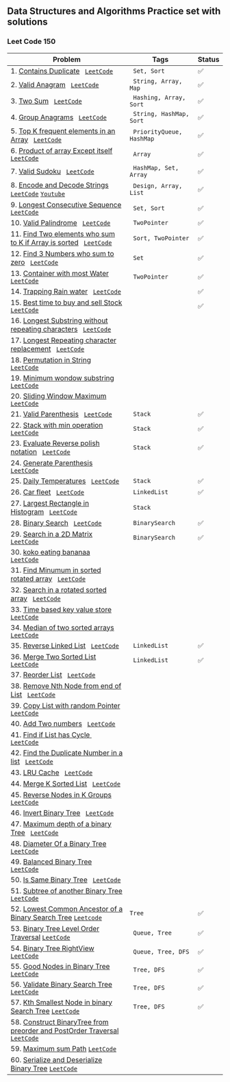 ## Data Structures and Algorithms Practice set with solutions 

### Leet Code 150 
| Problem                                                                                                                                                                                                                                                                                                                  | Tags                                   | Status             |
|--------------------------------------------------------------------------------------------------------------------------------------------------------------------------------------------------------------------------------------------------------------------------------------------------------------------------|----------------------------------------|--------------------|
| 1. [Contains Duplicate](https://github.com/ravi-singh-8/algorithms-data-structures/blob/main/src/main/java/org/example/leetcode150/ContainsDuplicate.java) <code> [LeetCode](https://leetcode.com/problems/contains-duplicate/) </code>                                                                                  | <code> Set, Sort  </code>              | :white_check_mark: |  
| 2. [Valid Anagram](https://github.com/ravi-singh-8/algorithms-data-structures/blob/main/src/main/java/org/example/leetcode150/ValidAnagram.java) <code> [LeetCode](https://leetcode.com/problems/valid-anagram/) </code>                                                                                                 | <code> String, Array, Map </code>      | :white_check_mark: |  
| 3. [Two Sum](https://github.com/ravi-singh-8/algorithms-data-structures/blob/main/src/main/java/org/example/leetcode150/TwoSum.java) <code> [LeetCode](https://leetcode.com/problems/two-sum/) </code>                                                                                                                   | <code> Hashing, Array, Sort </code>    | :white_check_mark: |  
| 4. [Group Anagrams](https://github.com/ravi-singh-8/algorithms-data-structures/blob/main/src/main/java/org/example/leetcode150/GroupAnagrams.java) <code> [LeetCode](https://leetcode.com/problems/group-anagrams/) </code>                                                                                              | <code> String, HashMap, Sort </code>   | :white_check_mark: |  
| 5. [Top K frequent elements in an Array](https://github.com/ravi-singh-8/algorithms-data-structures/blob/main/src/main/java/org/example/leetcode150/TopKFrequent.java) <code> [LeetCode](https://leetcode.com/problems/top-k-frequent-elements/) </code>                                                                 | <code> PriorityQueue, HashMap </code>  | :white_check_mark: |
| 6. [Product of array Except itself](https://github.com/ravi-singh-8/algorithms-data-structures/blob/main/src/main/java/org/example/leetcode150/ProductExceptItself.java) <code> [LeetCode](https://leetcode.com/problems/product-of-array-except-self/) </code>                                                          | <code> Array </code>                   | :white_check_mark: |
| 7. [Valid Sudoku](https://github.com/ravi-singh-8/algorithms-data-structures/blob/main/src/main/java/org/example/leetcode150/ValidSudoku.java) <code> [LeetCode](https://leetcode.com/problems/valid-sudoku/) </code>                                                                                                    | <code> HashMap, Set, Array </code>     | :white_check_mark: |
| 8. [Encode and Decode Strings](https://github.com/ravi-singh-8/algorithms-data-structures/blob/main/src/main/java/org/example/leetcode150/EncodeDecodeStrings.java)  <code> [LeetCode](https://leetcode.com/problems/encode-and-decode-strings/)</code> <code>[Youtube](https://youtu.be/B1k_sxOSgv8)</code>             | <code> Design, Array, List </code>     | :white_check_mark: |
| 9. [Longest Consecutive Sequence](https://github.com/ravi-singh-8/algorithms-data-structures/blob/main/src/main/java/org/example/leetcode150/LongestConsecutiveSequence.java) <code> [LeetCode](https://leetcode.com/problems/longest-consecutive-sequence/)</code>                                                      | <code> Set, Sort </code>               | :white_check_mark: |
| 10. [Valid Palindrome](https://github.com/ravi-singh-8/algorithms-data-structures/blob/main/src/main/java/org/example/leetcode150/ValidPalindrome.java) <code> [LeetCode](https://leetcode.com/problems/valid-palindrome/)</code>                                                                                        | <code> TwoPointer </code>              | :white_check_mark: |
| 11. [Find Two elements who sum to K if Array is sorted](https://github.com/ravi-singh-8/algorithms-data-structures/blob/main/src/main/java/org/example/leetcode150/TwoSumSortedArray.java) <code> [LeetCode](https://leetcode.com/problems/two-sum-ii-input-array-is-sorted/)</code>                                     | <code> Sort, TwoPointer </code>        | :white_check_mark: |
| 12. [Find 3 Numbers who sum to zero](https://github.com/ravi-singh-8/algorithms-data-structures/blob/main/src/main/java/org/example/leetcode150/ThreeSumToZero.java) <code> [LeetCode](https://leetcode.com/problems/3sum/) </code>                                                                                      | <code> Set </code>                     | :white_check_mark: |
| 13. [Container with most Water](https://github.com/ravi-singh-8/algorithms-data-structures/blob/main/src/main/java/org/example/leetcode150/ContainerWithMostWater.java) <code> [LeetCode](https://leetcode.com/problems/container-with-most-water/) </code>                                                              | <code> TwoPointer </code>              | :white_check_mark: |
| 14. [Trapping Rain water](https://github.com/ravi-singh-8/algorithms-data-structures/blob/main/src/main/java/org/example/leetcode150/TrappingRainWater.java) <code> [LeetCode](https://leetcode.com/problems/trapping-rain-water/) </code>                                                                               |                                        | :white_check_mark: |
| 15. [Best time to buy and sell Stock](https://github.com/ravi-singh-8/algorithms-data-structures/blob/main/src/main/java/org/example/leetcode150/BestTimeToBuyAndSellStock.java) <code> [LeetCode](https://leetcode.com/problems/best-time-to-buy-and-sell-stock/) </code>                                               |                                        | :white_check_mark: |
| 16. [Longest Substring without repeating characters](https://github.com/ravi-singh-8/algorithms-data-structures/blob/main/src/main/java/org/example/leetcode150/) <code> [LeetCode](https://leetcode.com/problems/longest-substring-without-repeating-characters/) </code>                                               |                                        |                    |
| 17. [Longest Repeating character replacement](https://github.com/ravi-singh-8/algorithms-data-structures/blob/main/src/main/java/org/example/leetcode150/) <code> [LeetCode](https://leetcode.com/problems/longest-repeating-character-replacement/) </code>                                                             |                                        |                    |
| 18. [Permutation in String](https://github.com/ravi-singh-8/algorithms-data-structures/blob/main/src/main/java/org/example/leetcode150/) <code> [LeetCode](https://leetcode.com/problems/permutation-in-string/) </code>                                                                                                 |                                        |                    |
| 19. [Minimum wondow substring](https://github.com/ravi-singh-8/algorithms-data-structures/blob/main/src/main/java/org/example/leetcode150/) <code> [LeetCode](https://leetcode.com/problems/minimum-window-substring/) </code>                                                                                           |                                        |                    |
| 20. [Sliding Window Maximum](https://github.com/ravi-singh-8/algorithms-data-structures/blob/main/src/main/java/org/example/leetcode150/) <code> [LeetCode](https://leetcode.com/problems/sliding-window-maximum/) </code>                                                                                               |                                        |                    |
| 21. [Valid Parenthesis](https://github.com/ravi-singh-8/algorithms-data-structures/blob/main/src/main/java/org/example/leetcode150/ValidParenthesis.java) <code> [LeetCode](https://leetcode.com/problems/valid-parentheses/) </code>                                                                                    | <code> Stack </code>                   | :white_check_mark: |
| 22. [Stack with min operation](https://github.com/ravi-singh-8/algorithms-data-structures/blob/main/src/main/java/org/example/leetcode150/MinStack.java) <code> [LeetCode](https://leetcode.com/problems/min-stack/) </code>                                                                                             | <code> Stack </code>                   | :white_check_mark: |
| 23. [Evaluate Reverse polish notation](https://github.com/ravi-singh-8/algorithms-data-structures/blob/main/src/main/java/org/example/leetcode150/ReversePolishNotation) <code> [LeetCode](https://leetcode.com/problems/evaluate-reverse-polish-notation/) </code>                                                      | <code> Stack </code>                   | :white_check_mark: |
| 24. [Generate Parenthesis](https://github.com/ravi-singh-8/algorithms-data-structures/blob/main/src/main/java/org/example/leetcode150/) <code> [LeetCode](https://leetcode.com/problems/generate-parentheses/) </code>                                                                                                   |                                        |                    |
| 25. [Daily Temperatures](https://github.com/ravi-singh-8/algorithms-data-structures/blob/main/src/main/java/org/example/leetcode150/DailyTemperature.java) <code> [LeetCode](https://leetcode.com/problems/daily-temperatures/) </code>                                                                                  | <code> Stack </code>                   | :white_check_mark: |
| 26. [Car fleet](https://github.com/ravi-singh-8/algorithms-data-structures/blob/main/src/main/java/org/example/leetcode150/CarFleet.java) <code> [LeetCode](https://leetcode.com/problems/car-fleet/) </code>                                                                                                            | <code> LinkedList </code>              | :white_check_mark: |
| 27. [Largest Rectangle in Histogram](https://github.com/ravi-singh-8/algorithms-data-structures/blob/main/src/main/java/org/example/leetcode150/LargestRectangleInHistogram.java) <code> [LeetCode](https://leetcode.com/problems/largest-rectangle-in-histogram/) </code>                                               | <code> Stack </code>                   |                    |
| 28. [Binary Search](https://github.com/ravi-singh-8/algorithms-data-structures/blob/main/src/main/java/org/example/leetcode150/BinarySearch.java) <code> [LeetCode](https://leetcode.com/problems/binary-search/) </code>                                                                                                | <code> BinarySearch </code>            | :white_check_mark: |
| 29. [Search in a 2D Matrix](https://github.com/ravi-singh-8/algorithms-data-structures/blob/main/src/main/java/org/example/leetcode150/SearchInMatrix.java) <code> [LeetCode](https://leetcode.com/problems/search-a-2d-matrix/) </code>                                                                                 | <code> BinarySearch </code>            | :white_check_mark: |
| 30. [koko eating bananaa](https://github.com/ravi-singh-8/algorithms-data-structures/blob/main/src/main/java/org/example/leetcode150/) <code> [LeetCode](https://leetcode.com/problems/koko-eating-bananas/) </code>                                                                                                     |                                        |                    |
| 31. [Find Minumum in sorted rotated array](https://github.com/ravi-singh-8/algorithms-data-structures/blob/main/src/main/java/org/example/leetcode150/) <code> [LeetCode](https://leetcode.com/problems/find-minimum-in-rotated-sorted-array/) </code>                                                                   |                                        |                    |
| 32. [Search in a rotated sorted array](https://github.com/ravi-singh-8/algorithms-data-structures/blob/main/src/main/java/org/example/leetcode150/) <code> [LeetCode](https://leetcode.com/problems/search-in-rotated-sorted-array/) </code>                                                                             |                                        |                    |
| 33. [Time based key value store](https://github.com/ravi-singh-8/algorithms-data-structures/blob/main/src/main/java/org/example/leetcode150/) <code> [LeetCode](https://leetcode.com/problems/time-based-key-value-store/) </code>                                                                                       |                                        |                    |
| 34. [Median of two sorted arrays](https://github.com/ravi-singh-8/algorithms-data-structures/blob/main/src/main/java/org/example/leetcode150/) <code> [LeetCode](https://leetcode.com/problems/median-of-two-sorted-arrays/) </code>                                                                                     |                                        |                    |
| 35. [Reverse Linked List](https://github.com/ravi-singh-8/algorithms-data-structures/blob/main/src/main/java/org/example/leetcode150/ReverseLinkedList.java) <code> [LeetCode](https://leetcode.com/problems/reverse-linked-list/) </code>                                                                               | <code> LinkedList </code>              | :white_check_mark: |
| 36. [Merge Two Sorted List](https://github.com/ravi-singh-8/algorithms-data-structures/blob/main/src/main/java/org/example/leetcode150/MergeSortedList.java) <code> [LeetCode](https://leetcode.com/problems/merge-two-sorted-lists/) </code>                                                                            | <code> LinkedList </code>              | :white_check_mark: |
| 37. [Reorder List](https://github.com/ravi-singh-8/algorithms-data-structures/blob/main/src/main/java/org/example/leetcode150/) <code> [LeetCode](https://leetcode.com/problems/reorder-list/) </code>                                                                                                                   |                                        |                    |
| 38. [Remove Nth Node from end of List](https://github.com/ravi-singh-8/algorithms-data-structures/blob/main/src/main/java/org/example/leetcode150/) <code> [LeetCode](https://leetcode.com/problems/remove-nth-node-from-end-of-list/) </code>                                                                           |                                        |                    |
| 39. [Copy List with random Pointer](https://github.com/ravi-singh-8/algorithms-data-structures/blob/main/src/main/java/org/example/leetcode150/) <code> [LeetCode](https://leetcode.com/problems/copy-list-with-random-pointer/) </code>                                                                                 |                                        |                    |
| 40. [Add Two numbers](https://github.com/ravi-singh-8/algorithms-data-structures/blob/main/src/main/java/org/example/leetcode150/) <code> [LeetCode](https://leetcode.com/problems/add-two-numbers/) </code>                                                                                                             |                                        |                    |
| 41. [Find if List has Cycle ](https://github.com/ravi-singh-8/algorithms-data-structures/blob/main/src/main/java/org/example/leetcode150/) <code> [LeetCode](https://leetcode.com/problems/linked-list-cycle/) </code>                                                                                                   |                                        |                    |
| 42. [Find the Duplicate Number in a list](https://github.com/ravi-singh-8/algorithms-data-structures/blob/main/src/main/java/org/example/leetcode150/) <code> [LeetCode](https://leetcode.com/problems/find-the-duplicate-number/) </code>                                                                               |                                        |                    |
| 43. [LRU Cache](https://github.com/ravi-singh-8/algorithms-data-structures/blob/main/src/main/java/org/example/leetcode150/) <code> [LeetCode](https://leetcode.com/problems/lru-cache/) </code>                                                                                                                         |                                        |                    |
| 44. [Merge K Sorted List](https://github.com/ravi-singh-8/algorithms-data-structures/blob/main/src/main/java/org/example/leetcode150/) <code> [LeetCode](https://leetcode.com/problems/merge-k-sorted-lists/) </code>                                                                                                    |                                        |                    |
| 45. [Reverse Nodes in K Groups](https://github.com/ravi-singh-8/algorithms-data-structures/blob/main/src/main/java/org/example/leetcode150/) <code> [LeetCode](https://leetcode.com/problems/reverse-nodes-in-k-group/) </code>                                                                                          |                                        |                    |
| 46. [Invert Binary Tree](https://github.com/ravi-singh-8/algorithms-data-structures/blob/main/src/main/java/org/example/leetcode150/) <code> [LeetCode](https://leetcode.com/problems/invert-binary-tree/) </code>                                                                                                       |                                        |                    |
| 47. [Maximum depth of a binary Tree](https://github.com/ravi-singh-8/algorithms-data-structures/blob/main/src/main/java/org/example/leetcode150/) <code> [LeetCode](https://leetcode.com/problems/maximum-depth-of-binary-tree/) </code>                                                                                 |                                        |                    |
| 48. [Diameter Of a Binary Tree](https://github.com/ravi-singh-8/algorithms-data-structures/blob/main/src/main/java/org/example/leetcode150/) <code> [LeetCode](https://leetcode.com/problems/diameter-of-binary-tree/) </code>                                                                                           |                                        |                    |
| 49. [Balanced Binary Tree](https://github.com/ravi-singh-8/algorithms-data-structures/blob/main/src/main/java/org/example/leetcode150/) <code> [LeetCode](https://leetcode.com/problems/balanced-binary-tree/) </code>                                                                                                   |                                        |                    |
| 50. [Is Same  Binary Tree](https://github.com/ravi-singh-8/algorithms-data-structures/blob/main/src/main/java/org/example/leetcode150/) <code> [LeetCode](https://leetcode.com/problems/same-tree/) </code>                                                                                                              |                                        |                    |
| 51. [Subtree of another Binary Tree](https://github.com/ravi-singh-8/algorithms-data-structures/blob/main/src/main/java/org/example/leetcode150/) <code> [LeetCode](https://leetcode.com/problems/subtree-of-another-tree/) </code>                                                                                      |                                        |                    |
| 52. [Lowest Common Ancestor of a Binary Search Tree](https://github.com/ravi-singh-8/algorithms-data-structures/blob/main/src/main/java/org/example/leetcode150/LowestCommonAncestorInBST.java) <code>[Leetcode](https://leetcode.com/problems/lowest-common-ancestor-of-a-binary-search-tree/description/)</code>       | <code>Tree</code>                      | :white_check_mark: |
| 53. [Binary Tree Level Order Traversal](https://github.com/ravi-singh-8/algorithms-data-structures/blob/main/src/main/java/org/example/leetcode150/LevelOrderTraversalOfTree.java) <code>[LeetCode](https://leetcode.com/problems/binary-tree-level-order-traversal/)</code>                                             | <code> Queue, Tree</code>              | :white_check_mark: |
| 54. [Binary Tree RightView](https://github.com/ravi-singh-8/algorithms-data-structures/blob/main/src/main/java/org/example/leetcode150/RightViewOfTree.java) <code>[LeetCode](https://leetcode.com/problems/binary-tree-right-side-view/)</code>                                                                         | <code> Queue, Tree, DFS</code>         | :white_check_mark: |
| 55. [Good Nodes in Binary Tree](https://github.com/ravi-singh-8/algorithms-data-structures/blob/main/src/main/java/org/example/leetcode150/GoodNodesBinaryTree.java) <code>[LeetCode](https://leetcode.com/problems/count-good-nodes-in-binary-tree/)</code>                                                             | <code> Tree, DFS</code>                | :white_check_mark: |
| 56. [Validate Binary Search Tree](https://github.com/ravi-singh-8/algorithms-data-structures/blob/main/src/main/java/org/example/leetcode150/ValidateBinarySearchTree.java) <code>[LeetCode](https://leetcode.com/problems/validate-binary-search-tree/)</code>                                                          | <code> Tree, DFS</code>                | :white_check_mark: |
| 57. [Kth Smallest Node in binary Search Tree](https://github.com/ravi-singh-8/algorithms-data-structures/blob/main/src/main/java/org/example/leetcode150/KthSmallestNodeInBST.java) <code>[LeetCode](https://leetcode.com/problems/kth-smallest-element-in-a-bst/)</code>                                                | <code> Tree, DFS</code>                | :white_check_mark: |
| 58. [Construct BinaryTree from preorder and PostOrder Traversal ](https://github.com/ravi-singh-8/algorithms-data-structures/blob/main/src/main/java/org/example/leetcode150/ConstructBinaryTree.java) <code>[LeetCode](https://leetcode.com/problems/construct-binary-tree-from-preorder-and-inorder-traversal/)</code> | <code> </code>                         |                    |
| 59. [Maximum sum Path](https://github.com/ravi-singh-8/algorithms-data-structures/blob/main/src/main/java/org/example/leetcode150/MaximumSumPathInBinaryTree.java) <code>[LeetCode](https://leetcode.com/problems/binary-tree-maximum-path-sum/)</code>                                                                  | <code> </code>                         |                    |
| 60. [Serialize and Deserialize Binary Tree](https://github.com/ravi-singh-8/algorithms-data-structures/blob/main/src/main/java/org/example/leetcode150/SerializeDeserializeBinaryTree.java) <code>[LeetCode](https://leetcode.com/problems/serialize-and-deserialize-binary-tree/)</code>                                | <code> </code>                         |                    |